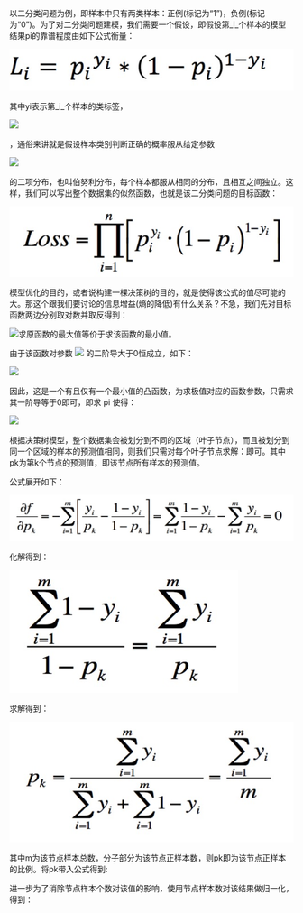 以二分类问题为例，即样本中只有两类样本：正例\(标记为“1”\)，负例\(标记为“0”\)。为了对二分类问题建模，我们需要一个假设，即假设第_i_个样本的模型结果pi的靠谱程度由如下公式衡量：

![](/assets/li.png)

其中yi表示第_i_个样本的类标签，

![](http://dl2.iteye.com/upload/attachment/0116/5151/bf77f456-edb6-38f5-b56b-534f8cc5ca3e.png)

，通俗来讲就是假设样本类别判断正确的概率服从给定参数

![](http://dl2.iteye.com/upload/attachment/0116/5153/9104422a-f26e-3def-8bb5-3381fb1a6799.png)

的二项分布，也叫伯努利分布，每个样本都服从相同的分布，且相互之间独立。这样，我们可以写出整个数据集的似然函数，也就是该二分类问题的目标函数：

![](/assets/bernuli.png)

模型优化的目的，或者说构建一棵决策树的目的，就是使得该公式的值尽可能的大。那这个跟我们要讨论的信息增益\(熵的降低\)有什么关系？不急，我们先对目标函数两边分别取对数并取反得到：

![](http://dl2.iteye.com/upload/attachment/0116/4630/1b314445-71bb-38ca-8809-465aec268422.png)求原函数的最大值等价于求该函数的最小值。

由于该函数对参数 ![](http://dl2.iteye.com/upload/attachment/0116/5155/efae5ffd-c634-3f53-8932-405109d60ce7.png) 的二阶导大于0恒成立，如下：

![](http://dl2.iteye.com/upload/attachment/0116/4632/515c29c5-f75a-32f7-933b-33fce0c1f6b8.png)

因此，这是一个有且仅有一个最小值的凸函数，为求极值对应的函数参数，只需求其一阶导等于0即可，即求 pi 使得：

![](http://dl2.iteye.com/upload/attachment/0116/4634/af0a16eb-bcc4-3eaf-8eb7-2c980d5fd093.png)

根据决策树模型，整个数据集会被划分到不同的区域（叶子节点），而且被划分到同一个区域的样本的预测值相同，则我们只需对每个叶子节点求解：即可。其中pk为第k个节点的预测值，即该节点所有样本的预测值。

公式展开如下：

![](/assets/ufupk.png)

化解得到：

![](/assets/pk.png)

求解得到：

![](/assets/solupk.png)

其中m为该节点样本总数，分子部分为该节点正样本数，则pk即为该节点正样本的比例。将pk带入公式得到:

进一步为了消除节点样本个数对该值的影响，使用节点样本数对该结果做归一化，得到：

